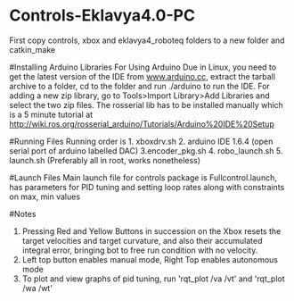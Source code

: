 # Controls-Eklavya4.0-PC
First copy controls, xbox and eklavya4_roboteq folders to a new folder and catkin_make

#Installing Arduino Libraries
For Using Arduino Due in Linux, you need to get the latest version of the IDE from www.arduino.cc, extract the tarball archive to a folder, cd to the folder and run ./arduino to run the IDE. For adding a new zip library, go to Tools>Import Library>Add Libraries and select the two zip files. The rosserial lib has to be installed manually which is a 5 minute tutorial at http://wiki.ros.org/rosserial_arduino/Tutorials/Arduino%20IDE%20Setup

#Running Files
Running order is 1. xboxdrv.sh 2. arduino IDE 1.6.4 (open serial port of arduino labelled DAC) 3.encoder_pkg.sh 4. robo_launch.sh 5. launch.sh  (Preferably all in root, works nonetheless)

#Launch Files
Main launch file for controls package is Fullcontrol.launch, has parameters for PID tuning and setting loop rates along with constraints on max, min values

#Notes
1. Pressing Red and Yellow Buttons in succession on the Xbox resets the target velocities and target curvature, and also their accumulated integral error, bringing bot to free run condition with no velocity.
2. Left top button enables manual mode, Right Top enables autonomous mode
3. To plot and view graphs of pid tuning, run 'rqt_plot /va /vt' and 'rqt_plot /wa /wt'
